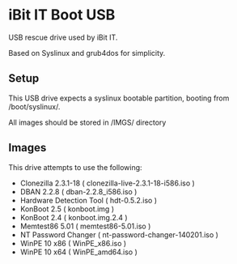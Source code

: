 # iBit IT Boot USB

USB rescue drive used by iBit IT.

Based on Syslinux and grub4dos for simplicity.

## Setup

This USB drive expects a syslinux bootable partition, booting from /boot/syslinux/.

All images should be stored in /IMGS/ directory

## Images

This drive attempts to use the following:
* Clonezilla 2.3.1-18 ( clonezilla-live-2.3.1-18-i586.iso )
* DBAN 2.2.8 ( dban-2.2.8_i586.iso )
* Hardware Detection Tool ( hdt-0.5.2.iso )
* KonBoot 2.5 ( konboot.img )
* KonBoot 2.4 ( konboot.img.2.4 )
* Memtest86 5.01 ( memtest86-5.01.iso )
* NT Password Changer ( nt-password-changer-140201.iso )
* WinPE 10 x86 ( WinPE_x86.iso )
* WinPE 10 x64 ( WinPE_amd64.iso )